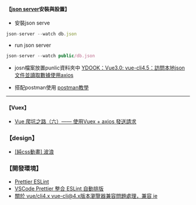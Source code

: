 
#### 【[json server](https://www.npmjs.com/package/json-server)安裝與設置】
- 安裝json serve
```javascript
json-server --watch db.json
```

- run json server
```javascript
json-server --watch public/db.json  
```

- josn檔案放置punlic資料夾中
[YDOOK：Vue3.0: vue-cli4.5：訪問本地json文件並讀取數據使用axios](https://blog.csdn.net/weixin_42255190/article/details/113702675)

- 搭配postman使用
[postman教學](https://www.youtube.com/watch?v=R8GL5y49iJc&t=2510s)
****
#### 【Vuex】
- [Vue 爬坑之路（六）—— 使用Vuex + axios 發送請求](https://www.cnblogs.com/wisewrong/p/6402183.html)


### 【design】
- [[純css動畫] 波浪](https://penueling.com/%E6%8A%80%E8%A1%93%E7%AD%86%E8%A8%98/%E7%B4%94css%E5%8B%95%E7%95%AB-%E6%B3%A2%E6%B5%AA/)

### 【開發環境】
- [Prettier ESLint](https://marketplace.visualstudio.com/items?itemName=rvest.vs-code-prettier-eslint)
- [VSCode Prettier 整合 ESLint 自動排版](https://wcc723.github.io/development/2021/04/11/vscode-eslint-prettier/)
- [關於 vue/cli4.x vue-cli@4.x版本瀏覽器兼容問題處理，兼容 ie](https://blog.csdn.net/csl125/article/details/110038701
)